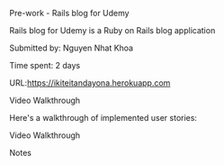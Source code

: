 Pre-work - Rails blog for Udemy

Rails blog for Udemy is a Ruby on Rails blog application

Submitted by: Nguyen Nhat Khoa

Time spent: 2 days


URL:https://ikiteitandayona.herokuapp.com


Video Walkthrough

Here's a walkthrough of implemented user stories:

Video Walkthrough



Notes



